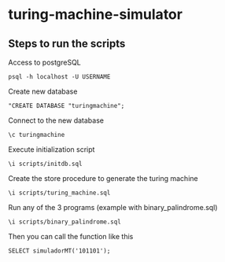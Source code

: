# turing-machine-simulator

## Steps to run the scripts

Access to postgreSQL

`psql -h localhost -U USERNAME`

Create new database

`"CREATE DATABASE "turingmachine";`

Connect to the new database

`\c turingmachine`

Execute initialization script

`\i scripts/initdb.sql`

Create the store procedure to generate the turing machine

`\i scripts/turing_machine.sql`

Run any of the 3 programs (example with binary_palindrome.sql)

`\i scripts/binary_palindrome.sql`

Then you can call the function like this

`SELECT simuladorMT('101101');`